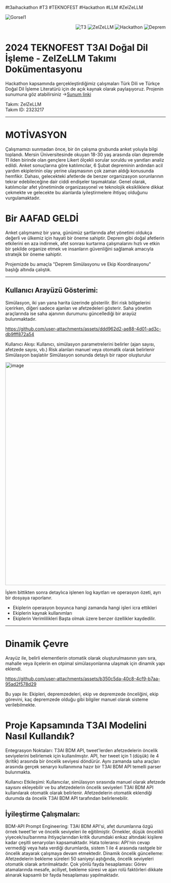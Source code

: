 
#t3aihackathon #T3 #TEKNOFEST #Hackathon #LLM #ZelZeLLM

![Gorsel1](https://github.com/user-attachments/assets/ab724467-24c3-4c2e-a7f3-88be27d6b37c)
<div style="text-align: right;">

![T3](https://img.shields.io/badge/T3_Vakfı-blue)
![ZelZeLLM](https://img.shields.io/badge/ZelZeLLM-purple)
![Hackathon](https://img.shields.io/badge/Hackathon-yellow)
![Deprem](https://img.shields.io/badge/Deprem_Simulatoru-black)
</div>

# 2024 TEKNOFEST T3AI Doğal Dil İşleme - ZelZeLLM Takımı Dokümentasyonu

Hackathon kapsamında gerçekleştirdiğimiz çalışmaları Türk Dili ve Türkçe Doğal Dil İşleme Literatürü için de açık kaynak olarak paylaşıyoruz. 
Projenin sunumuna göz atabilirsiniz ->[Sunum linki](https://www.canva.com/design/DAGP_DaTFE/OSgWWIgIoOgGHdMnGdwhMQ/edit?utm_content=DAGP_DaTFE&utm_campaign=designshare&utm_medium=link2&utm_source=sharebutton)

Takım: ZelZeLLM <br>
Takım ID: 2323217
___________________________________________________________________________________________________________

# MOTİVASYON 
Çalışmamızı sunmadan önce, bir ön çalışma grubunda anket yoluyla bilgi toplandı. Mersin Üniversitesinde okuyan 18-30 yaş arasında olan depremde 11 ilden birinde olan gençlere
Likert ölçekli sorular soruldu ve yanıtları analiz edildi. Anket sonuçlarına göre katılımcılar, 6 Şubat depreminin ardından acil yardım ekiplerinin olay yerine ulaşmasının çok zaman aldığı konusunda hemfikir. Dahası, gelecekteki afetlerde de benzer organizasyon sorunlarının tekrar edebileceğine dair ciddi endişeler taşımaktalar.  Genel olarak, katılımcılar afet yönetiminde organizasyonel ve teknolojik eksikliklere dikkat çekmekte ve gelecekte bu alanlarda iyileştirmelere ihtiyaç olduğunu vurgulamaktadır.

# Bir AAFAD GELDİ

Anket çalışmamız bir yana, günümüz şartlarında afet yönetimi oldukça değerli ve ülkemiz için hayati bir öneme sahiptir. Deprem gibi doğal afetlerin etkilerini en aza indirmek, afet sonrası kurtarma çalışmalarını hızlı ve etkin bir şekilde organize etmek ve insanların güvenliğini sağlamak amacıyla stratejik bir öneme sahiptir.

Projemizde bu amaçla "Deprem Simülasyonu ve Ekip Koordinasyonu" başlığı altında çalıştık. 

________________________________________________________________

## Kullanıcı Arayüzü Gösterimi: 
Simülasyon, iki yan yana harita üzerinde gösterilir. Biri risk bölgelerini içerirken, diğeri sadece ajanları ve afetzedeleri gösterir. Saha yönetim araçlarında ise saha ajanının durumunu güncellediği bir arayüz bulunmaktadır.

https://github.com/user-attachments/assets/ddd962d2-ae88-4d01-ad3c-db9fff872a54

Kullanıcı Akışı: Kullanıcı, simülasyon parametrelerini belirler (ajan sayısı, afetzede sayısı, vb.)
Risk alanları manuel veya otomatik olarak belirlenir
Simülasyon başlatılır
Simülasyon sonunda detaylı bir rapor oluşturulur

<img src="https://github.com/user-attachments/assets/abcb24a0-37b5-463c-ba31-41ccef0fdbf7" alt="image" width="700"/>

İşlem bittikten sonra detaylıca işlenen log kayıtları ve operasyon özeti, ayrı bir dosyaya raporlanır.
* Ekiplerin operasyon boyunca hangi zamanda hangi işleri icra ettikleri
* Ekiplerin kaynak kullanımları
* Ekiplerin Verimlilikleri
  Başta olmak üzere benzer özellikler kaydedilir. 

________________________________________________________________

# Dinamik Çevre

Arayüz ile, belirli elementlerin otomatik olarak oluşturulmasının yanı sıra, mahalle veya ilçelerin en otpimal simülasyonlarına ulaşmak için dinamik yapı eklendi. 

https://github.com/user-attachments/assets/b350c5da-40c8-4cf9-b7aa-95ad2f578d29

Bu yapı ile: 
Ekipleri, depremzedeleri, ekip ve depremzede önceliğini, ekip görevini, kaç depremzede olduğu gibi bilgiler manuel olarak sisteme verilebilmekte.


# Proje Kapsamında T3AI Modelini Nasıl Kullandık?

Entegrasyon Noktaları: T3AI BDM API, tweet'lerden afetzedelerin öncelik seviyelerini belirlemek için kullanılmıştır. API, her tweet için 1 (düşük) ile 4 (kritik) arasında bir öncelik seviyesi döndürür. Aynı zamanda saha araçları arasında gerçek senaryo kullanımına hazır bir  T3AI BDM API temelli parser bulunmakta.

Kullanıcı Etkileşimi: Kullanıcılar, simülasyon sırasında manuel olarak afetzede sayısını ekleyebilir ve bu afetzedelerin öncelik seviyeleri T3AI BDM API kullanılarak otomatik olarak belirlenir. Afetzedelerin otomatik eklendiği durumda da öncelik T3AI BDM API tarafından belirlenebilir.

## İyileştirme Çalışmaları: 

BDM-API Prompt Engineering: T3AI BDM API'si, afet durumlarına özgü örnek tweet'ler ve öncelik seviyeleri ile eğitilmiştir. Örnekler, düşük öncelikli yiyecek/su/barınma ihtiyaçlarından kritik durumdaki enkaz altındaki kişilere kadar çeşitli senaryoları kapsamaktadır.
Hata toleransı: API'nin cevap vermediği veya hata verdiği durumlarda, sistem 1 ile 4 arasında rastgele bir öncelik atayarak çalışmaya devam etmektedir.
Dinamik öncelik güncelleme: Afetzedelerin bekleme süreleri 50 saniyeyi aştığında, öncelik seviyeleri otomatik olarak artırılmaktadır.
Çok yönlü fayda hesaplaması: Görev atamalarında mesafe, aciliyet, bekleme süresi ve ajan rolü faktörleri dikkate alınarak kapsamlı bir fayda hesaplaması yapılmaktadır.
